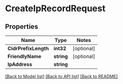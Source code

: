 # CreateIpRecordRequest

## Properties
Name | Type | Notes
------------ | ------------- | -------------
**CidrPrefixLength** | **int32** | [optional] 
**FriendlyName** | **string** | [optional] 
**IpAddress** | **string** | 

[[Back to Model list]](../README.md#documentation-for-models) [[Back to API list]](../README.md#documentation-for-api-endpoints) [[Back to README]](../README.md)


